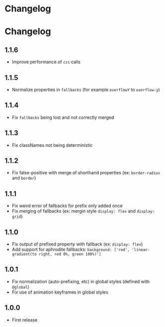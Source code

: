 # Changelog

# Changelog

## 1.1.6

- Improve performance of `css` calls

## 1.1.5

- Normalize properties in `fallbacks` (for example `overflowY` to `overflow-y`)

## 1.1.4

- Fix `fallbacks` being lost and not correctly merged

## 1.1.3

- Fix classNames not being deterministic 

## 1.1.2

- Fix false-positive with merge of shorthand properties (ex: `border-radius` and `border`)

## 1.1.1

- Fix weird error of fallbacks for prefix only added once
- Fix merging of fallbacks (ex: mergin style `display: flex` and `display: grid`)

## 1.1.0

- Fix output of prefixed property with fallback (ex: `display: flex`)
- Add support for aphrodite fallbacks: `background: ['red', 'linear-gradient(to right, red 0%, green 100%)']`

## 1.0.1

- Fix normalization (auto-prefixing, etc) in global styles (defined with `@global`)
- Fix use of animation keyframes in global styles

## 1.0.0

- First release